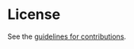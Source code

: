 # License

See the
[guidelines for contributions](https://github.com/richsalz/draft-rsalz-2418bis/blob/main/CONTRIBUTING.md).
